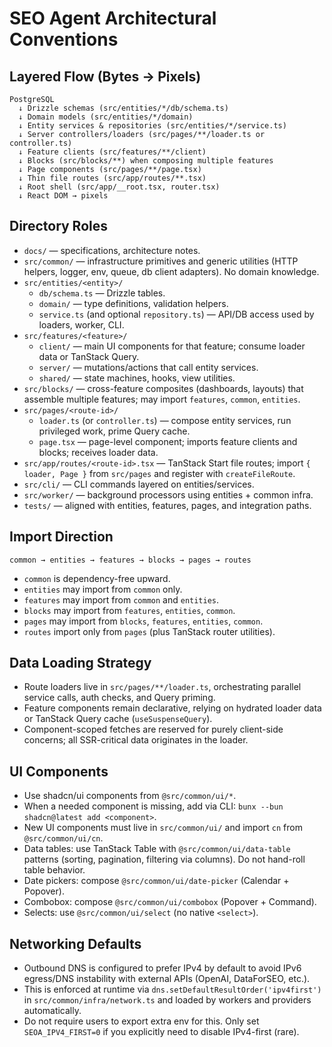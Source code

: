 # SEO Agent Architectural Conventions

## Layered Flow (Bytes → Pixels)
```
PostgreSQL
  ↓ Drizzle schemas (src/entities/*/db/schema.ts)
  ↓ Domain models (src/entities/*/domain)
  ↓ Entity services & repositories (src/entities/*/service.ts)
  ↓ Server controllers/loaders (src/pages/**/loader.ts or controller.ts)
  ↓ Feature clients (src/features/**/client)
  ↓ Blocks (src/blocks/**) when composing multiple features
  ↓ Page components (src/pages/**/page.tsx)
  ↓ Thin file routes (src/app/routes/**.tsx)
  ↓ Root shell (src/app/__root.tsx, router.tsx)
  ↓ React DOM → pixels
```

## Directory Roles
- `docs/` — specifications, architecture notes.
- `src/common/` — infrastructure primitives and generic utilities (HTTP helpers, logger, env, queue, db client adapters). No domain knowledge.
- `src/entities/<entity>/`
  - `db/schema.ts` — Drizzle tables.
  - `domain/` — type definitions, validation helpers.
  - `service.ts` (and optional `repository.ts`) — API/DB access used by loaders, worker, CLI.
- `src/features/<feature>/`
  - `client/` — main UI components for that feature; consume loader data or TanStack Query.
  - `server/` — mutations/actions that call entity services.
  - `shared/` — state machines, hooks, view utilities.
- `src/blocks/` — cross-feature composites (dashboards, layouts) that assemble multiple features; may import `features`, `common`, `entities`.
- `src/pages/<route-id>/`
  - `loader.ts` (or `controller.ts`) — compose entity services, run privileged work, prime Query cache.
  - `page.tsx` — page-level component; imports feature clients and blocks; receives loader data.
- `src/app/routes/<route-id>.tsx` — TanStack Start file routes; import `{ loader, Page }` from `src/pages` and register with `createFileRoute`.
- `src/cli/` — CLI commands layered on entities/services.
- `src/worker/` — background processors using entities + common infra.
- `tests/` — aligned with entities, features, pages, and integration paths.

## Import Direction
`common → entities → features → blocks → pages → routes`

- `common` is dependency-free upward.
- `entities` may import from `common` only.
- `features` may import from `common` and `entities`.
- `blocks` may import from `features`, `entities`, `common`.
- `pages` may import from `blocks`, `features`, `entities`, `common`.
- `routes` import only from `pages` (plus TanStack router utilities).

## Data Loading Strategy
- Route loaders live in `src/pages/**/loader.ts`, orchestrating parallel service calls, auth checks, and Query priming.
- Feature components remain declarative, relying on hydrated loader data or TanStack Query cache (`useSuspenseQuery`).
- Component-scoped fetches are reserved for purely client-side concerns; all SSR-critical data originates in the loader.

## UI Components
- Use shadcn/ui components from `@src/common/ui/*`.
- When a needed component is missing, add via CLI: `bunx --bun shadcn@latest add <component>`.
- New UI components must live in `src/common/ui/` and import `cn` from `@src/common/ui/cn`.
- Data tables: use TanStack Table with `@src/common/ui/data-table` patterns (sorting, pagination, filtering via columns). Do not hand-roll table behavior.
- Date pickers: compose `@src/common/ui/date-picker` (Calendar + Popover).
- Combobox: compose `@src/common/ui/combobox` (Popover + Command).
- Selects: use `@src/common/ui/select` (no native `<select>`).

## Networking Defaults
- Outbound DNS is configured to prefer IPv4 by default to avoid IPv6 egress/DNS instability with external APIs (OpenAI, DataForSEO, etc.).
- This is enforced at runtime via `dns.setDefaultResultOrder('ipv4first')` in `src/common/infra/network.ts` and loaded by workers and providers automatically.
- Do not require users to export extra env for this. Only set `SEOA_IPV4_FIRST=0` if you explicitly need to disable IPv4-first (rare).
